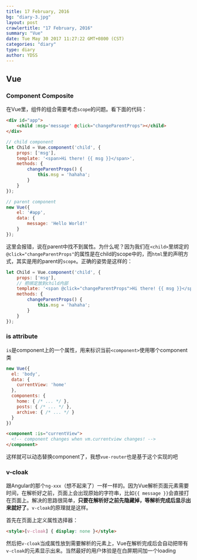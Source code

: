 ```yaml
---
title: 17 February, 2016
bg: "diary-3.jpg"
layout: post
crawlertitle: "17 February, 2016"
summary: "Vue"
date: Tue May 30 2017 11:27:22 GMT+0800 (CST)
categories: "diary"
type: diary
author: YDSS
---
```


## Vue

### Component Composite

在Vue里，组件的组合需要考虑`scope`的问题。看下面的代码：

```html
<div id="app">
    <child :msg='message' @click="changeParentProps"></child>
</div>
```

```js
// child component
let Child = Vue.component('child', {
    props: ['msg'],
    template: '<span>Hi there! {{ msg }}</span>',
    methods: {
        changeParentProps() {
            this.msg = 'hahaha';
        }
    }
});

// parent component
new Vue({
    el: '#app',
    data: {
        message: 'Hello World!'
    }
});
```

这里会报错，说在parent中找不到属性。为什么呢？因为我们在`<child>`里绑定的`@click="changeParentProps"`的属性是在child的scope中的，而`html`里的声明方式，其实是用的parent的`scope`。正确的姿势是这样的：

```js
let Child = Vue.component('child', {
    props: ['msg'],
    // 把绑定放到child内部
    template: '<span @click="changeParentProps">Hi there! {{ msg }}</span>',
    methods: {
        changeParentProps() {
            this.msg = 'hahaha';
        }
    }
});
```

### is attribute

`is`是component上的一个属性，用来标识当前`<component>`使用哪个component类

```js
new Vue({
  el: 'body',
  data: {
    currentView: 'home'
  },
  components: {
    home: { /* ... */ },
    posts: { /* ... */ },
    archive: { /* ... */ }
  }
})
```

```html
<component :is="currentView">
  <!-- component changes when vm.currentview changes! -->
</component>
```

这样就可以动态替换component了，我想`vue-router`也是基于这个实现的吧

### v-cloak

跟Angular的那个`ng-xxx`（想不起来了）一样一样的。因为Vue解析页面元素需要时间，在解析好之前，页面上会出现原始的字符串，比如`{{ message }}`会直接打在页面上。解决的思路很简单，**只要在解析好之前先隐藏掉，等解析完成后显示出来就好了**。`v-cloak`的原理就是这样。

首先在页面上定义属性选择器：

```html
<style>[v-cloak] { display: none }</style>
```

然后把`v-cloak`当成属性放到需要解析的元素上，Vue在解析完成后会自动把带有`v-cloak`的元素显示出来。当然最好的用户体验是在白屏期间加一个loading


